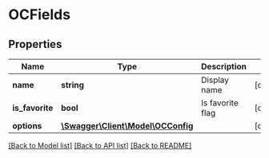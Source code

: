 # OCFields

## Properties
Name | Type | Description | Notes
------------ | ------------- | ------------- | -------------
**name** | **string** | Display name | [optional] 
**is_favorite** | **bool** | Is favorite flag | [optional] 
**options** | [**\Swagger\Client\Model\OCConfig**](OCConfig.md) |  | [optional] 

[[Back to Model list]](../README.md#documentation-for-models) [[Back to API list]](../README.md#documentation-for-api-endpoints) [[Back to README]](../README.md)


